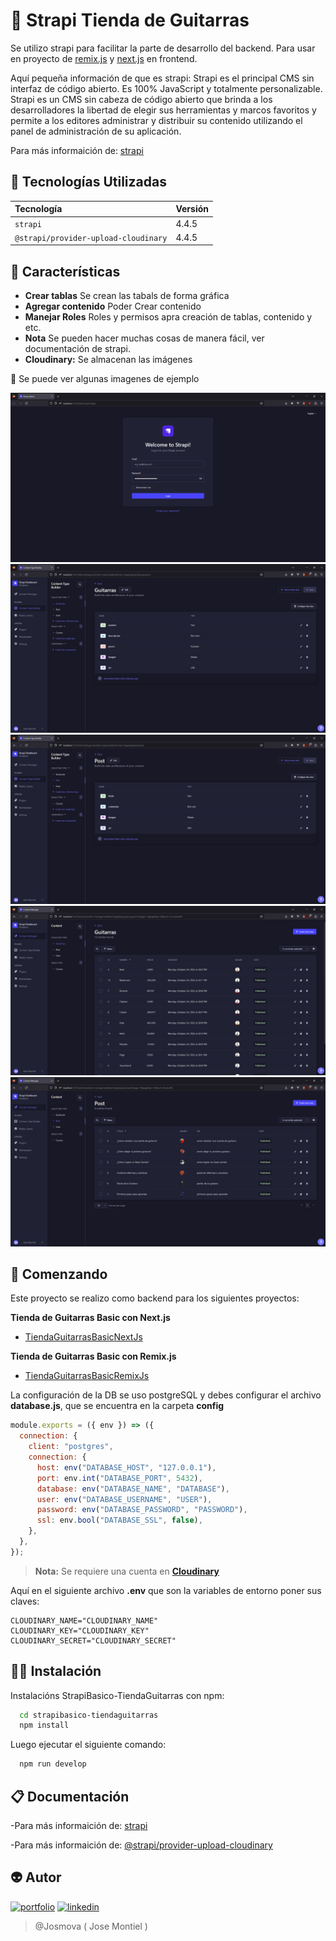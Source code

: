 # 🔖 Strapi Tienda de Guitarras

Se utilizo strapi para facilitar la parte de desarrollo del backend. Para usar en proyecto de [remix.js](https://github.com/josmova/TiendaGuitarrasBasicRemixJs) y [next.js](https://github.com/josmova/TiendaGuitarrasBasicNextJs) en frontend.

Aquí pequeña información de que es strapi:
Strapi es el principal CMS sin interfaz de código abierto. Es 100% JavaScript y totalmente personalizable. Strapi es un CMS sin cabeza de código abierto que brinda a los desarrolladores la libertad de elegir sus herramientas y marcos favoritos y permite a los editores administrar y distribuir su contenido utilizando el panel de administración de su aplicación.

Para más informaición de: [strapi](https://strapi.io/)

## 📃 Tecnologías Utilizadas

| Tecnología                           | Versión |
| :----------------------------------- | :------ |
| `strapi`                             | 4.4.5   |
| `@strapi/provider-upload-cloudinary` | 4.4.5   |

## 📖 Características

- **Crear tablas** Se crean las tabals de forma gráfica
- **Agregar contenido** Poder Crear contenido
- **Manejar Roles** Roles y permisos apra creación de tablas, contenido y etc.
- **Nota** Se pueden hacer muchas cosas de manera fácil, ver documentación de strapi.
- **Cloudinary:** Se almacenan las imágenes

📇 Se puede ver algunas imagenes de ejemplo

![Strapi-Login](/public/img/login.png)
![Strapi-TablaGuitarras](/public/img/ContentTypeGuitar.png)
![Strapi-TablaPost](/public/img/ContentTypePost.png)
![Strapi-ContenidoGuistarras](/public/img/ContentGuitar.png)
![Strapi-ContenidoPost](/public/img/ContentPost.png)

## 🚀 Comenzando

Este proyecto se realizo como backend para los siguientes proyectos:

**Tienda de Guitarras Basic con Next.js**

- [TiendaGuitarrasBasicNextJs](https://github.com/josmova/TiendaGuitarrasBasicNextJs)

**Tienda de Guitarras Basic con Remix.js**

- [TiendaGuitarrasBasicRemixJs](https://github.com/josmova/TiendaGuitarrasBasicRemixJs)

La configuración de la DB se uso postgreSQL y debes configurar el archivo **database.js**, que se encuentra en la carpeta **config**

```JavaScript
module.exports = ({ env }) => ({
  connection: {
    client: "postgres",
    connection: {
      host: env("DATABASE_HOST", "127.0.0.1"),
      port: env.int("DATABASE_PORT", 5432),
      database: env("DATABASE_NAME", "DATABASE"),
      user: env("DATABASE_USERNAME", "USER"),
      password: env("DATABASE_PASSWORD", "PASSWORD"),
      ssl: env.bool("DATABASE_SSL", false),
    },
  },
});

```

> **Nota:** Se requiere una cuenta en [**Cloudinary**](https://cloudinary.com/)

Aquí en el siguiente archivo **.env** que son la variables de entorno poner sus claves:

```
CLOUDINARY_NAME="CLOUDINARY_NAME"
CLOUDINARY_KEY="CLOUDINARY_KEY"
CLOUDINARY_SECRET="CLOUDINARY_SECRET"
```

## 👩‍💻 Instalación

Instalacións StrapiBasico-TiendaGuitarras con npm:

```bash
  cd strapibasico-tiendaguitarras
  npm install
```

Luego ejecutar el siguiente comando:

```bash
  npm run develop
```

## 📋 Documentación

-Para más informaición de: [strapi](https://strapi.io/)

-Para más informaición de: [@strapi/provider-upload-cloudinary](https://strapi.io/)

## 👽 Autor

[![portfolio](https://img.shields.io/badge/Mi_portafolio-000?style=for-the-badge&logo=ko-fi&logoColor=white)](https://josemontiel.netlify.app/)
[![linkedin](https://img.shields.io/badge/linkedin-0A66C2?style=for-the-badge&logo=linkedin&logoColor=white)](https://www.linkedin.com/in/josemontielmv/)

> @Josmova ( Jose Montiel )
